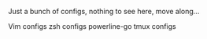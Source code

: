 Just a bunch of configs, nothing to see here, move along...

Vim configs
zsh configs
powerline-go
tmux configs



